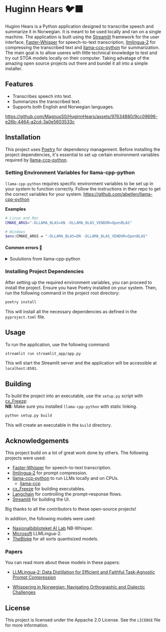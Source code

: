 # Huginn Hears 🐦‍⬛


Huginn Hears is a Python application designed to transcribe speech and summarize it in Norwegian. It is meant to be used locally and ran on a single machine. The application is built using the [Streamlit](https://streamlit.io/) framework for the user interface, [Faster-Whisper](https://github.com/SYSTRAN/faster-whisper) for speech-to-text transcription, [llmlingua-2](https://github.com/microsoft/LLMLingua) for compressing the transcribed text and [llama-ccp-python](https://github.com/abetlen/llama-cpp-python) for summarization. The main goal is to allow useres with little technical knowledge to test and try out STOA models locally on their computer. Taking advatage of the amazing open source projects out there and bundel it all into a simple installer. 

## Features
- Transcribes speech into text.
- Summarizes the transcribed text.
- Supports both English and Norwegian languages.



https://github.com/MagnusS0/HuginnHears/assets/97634880/9cc09696-e26b-4464-a2cd-3a0e5603533c



## Installation
This project uses [Poetry](https://python-poetry.org/) for dependency management. Before installing the project dependencies, it's essential to set up certain environment variables required by [llama-ccp-python](https://github.com/abetlen/llama-cpp-python).

### Setting Environment Variables for llama-cpp-python
`llama-cpp-python` requires specific environment variables to be set up in your system to function correctly. Follow the instructions in their repo to get the correct variables for your system. https://github.com/abetlen/llama-cpp-python 

**Examples**

```bash    
# Linux and Mac
CMAKE_ARGS="-DLLAMA_BLAS=ON -DLLAMA_BLAS_VENDOR=OpenBLAS"
```

```bash
# Windows
$env:CMAKE_ARGS = "-DLLAMA_BLAS=ON -DLLAMA_BLAS_VENDOR=OpenBLAS"
```
</details>

#### Commen errors 🤯
<details>
<summary> Soulutions from llama-cpp-python </summary>
    
### Windows Notes

<details>
<summary>Error: Can't find 'nmake' or 'CMAKE_C_COMPILER'</summary>

If you run into issues where it complains it can't find `'nmake'` `'?'` or CMAKE_C_COMPILER, you can extract w64devkit as [mentioned in llama.cpp repo](https://github.com/ggerganov/llama.cpp#openblas) and add those manually to CMAKE_ARGS before running `pip` install:

```ps
$env:CMAKE_GENERATOR = "MinGW Makefiles"
$env:CMAKE_ARGS = "-DLLAMA_OPENBLAS=on -DCMAKE_C_COMPILER=C:/w64devkit/bin/gcc.exe -DCMAKE_CXX_COMPILER=C:/w64devkit/bin/g++.exe"
```

See the above instructions and set `CMAKE_ARGS` to the BLAS backend you want to use.
</details>

### MacOS Notes

Detailed MacOS Metal GPU install documentation is available at [docs/install/macos.md](https://llama-cpp-python.readthedocs.io/en/latest/install/macos/)

<details>
<summary>M1 Mac Performance Issue</summary>

Note: If you are using Apple Silicon (M1) Mac, make sure you have installed a version of Python that supports arm64 architecture. For example:

```bash
wget https://github.com/conda-forge/miniforge/releases/latest/download/Miniforge3-MacOSX-arm64.sh
bash Miniforge3-MacOSX-arm64.sh
```

Otherwise, while installing it will build the llama.cpp x86 version which will be 10x slower on Apple Silicon (M1) Mac.
</details>

<details>
<summary>M Series Mac Error: `(mach-o file, but is an incompatible architecture (have 'x86_64', need 'arm64'))`</summary>

Try installing with

```bash
CMAKE_ARGS="-DCMAKE_OSX_ARCHITECTURES=arm64 -DCMAKE_APPLE_SILICON_PROCESSOR=arm64 -DLLAMA_METAL=on" pip install --upgrade --verbose --force-reinstall --no-cache-dir llama-cpp-python
```
</details>
</details>

### Installing Project Dependencies
After setting up the required environment variables, you can proceed to install the project.
Ensure you have Poetry installed on your system. Then, run the following command in the project root directory:
```bash
poetry install
```
This will install all the necessary dependencies as defined in the `pyproject.toml` file.

## Usage
To run the application, use the following command:
```bash
streamlit run streamlit_app/app.py
```
This will start the Streamlit server and the application will be accessible at `localhost:8501`.

## Building
To build the project into an executable, use the `setup.py` script with [cx_Freeze](https://cx-freeze.readthedocs.io/): <br>
**NB**: Make sure you installed `llama-cpp-python` with static linking. 
```bash
python setup.py build
```
This will create an executable in the `build` directory.

## Acknowledgements
This project build on a lot of great work done by others. The following projects were used:
- [Faster-Whisper](https://github.com/SYSTRAN/faster-whisper) for speech-to-text transcription.
- [llmlingua-2](https://github.com/microsoft/LLMLingua) for prompt compression.
- [llama-ccp-python](https://github.com/abetlen/llama-cpp-python) to run LLMs locally and on CPUs.
    - [llama-ccp](https://github.com/ggerganov/llama.cpp)
- [cx_Freeze](https://cx-freeze.readthedocs.io/) for building executables.
- [Langchain](https://www.langchain.com/) for controlling the prompt-response flows.
- [Streamlit](https://streamlit.io/) for building the UI.

Big thanks to all the contributors to these open-source projects!

In addition, the following models were used:
- [Nasjonalbiblioteket AI Lab](https://huggingface.co/NbAiLab/nb-whisper-small) NB-Whisper.
- [Microsoft](https://huggingface.co/microsoft/llmlingua-2-xlm-roberta-large-meetingbank) LLMLingua-2.
- [TheBloke](https://huggingface.co/TheBloke) for all sorts quantisized models.

### Papers
You can read more about these models in these papers:

- [LLMLingua-2: Data Distillation for Efficient and Faithful Task-Agnostic Prompt Compression](https://arxiv.org/abs/2403.12968)

- [Whispering in Norwegian: Navigating Orthographic and Dialectic Challenges](https://arxiv.org/abs/2402.01917)


## License
This project is licensed under the Appache 2.0 License. See the `LICENSE` file for more information.


